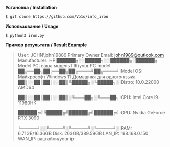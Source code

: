 **Установка / Installation**

    $ git clone https://github.com/Vo1o/info_iron

**Использование / Usage**

    $ python3 iron.py

**Пример результата / Result Example**
                                    
> User: JOHN\john19889
> Primary Owner Email: john1989@outlook.com
> Manufacturer: HP
> ██████╗░░█████╗░░██████╗░██████╗          Model PC: ваша модель ПК/your PC model
> ██╔══██╗██╔══██╗██╔════╝██╔════╝          Model OS: Майкрософт Windows 11 Домашняя для одного языка
> ██║░░██║██║░░██║╚█████╗░╚█████╗░          Distro: 10.0.22000 AMD64
> 
> ██║░░██║██║░░██║░╚═══██╗░╚═══██╗          CPU:  Intel Core i9-11980HK
> 
> ██████╔╝╚█████╔╝██████╔╝██████╔╝          GPU: Nvidia GeForce RTX 3090
> 
> ╚═════╝░░╚════╝░╚═════╝░╚═════╝░          RAM: 6.71GB/16.36GB
>                                           Disk: 203GB/389.59GB
>                                           LAN_IP: 198.168.0.150
>                                           WAN_IP: ваш айпи/your ip
